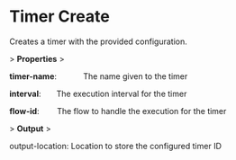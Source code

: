 # Timer Create

Creates a timer with the provided configuration.

&gt; **Properties**
&gt; 

**timer-name**:            The name given to the timer

**interval**:       The execution interval for the timer

**flow-id**:        The flow to handle the execution for the timer

&gt; **Output**
&gt; 

output-location: Location to store the configured timer ID